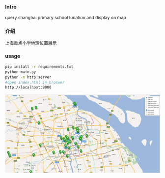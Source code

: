 ### Intro 
query shanghai primary school location and display on map

### 介绍
上海重点小学地理位置展示

### usage
```bash
pip install -r requirements.txt
python main.py
python -m http.server 
#open index.html in broswer
http://localhost:8000
```
![title](screenshot/ScreenShot.png)
